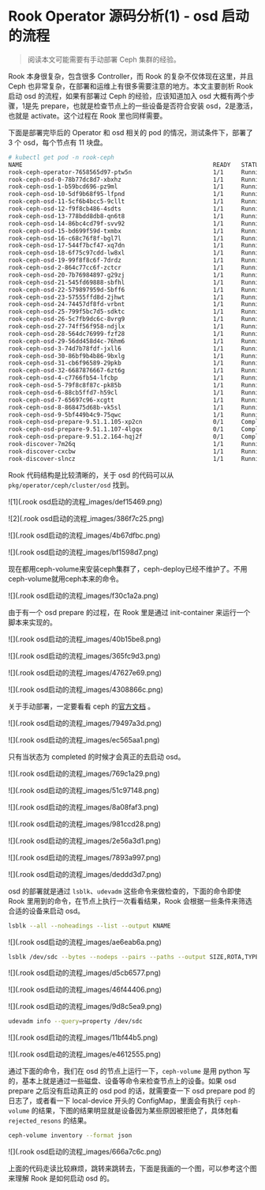 # Rook Operator 源码分析(1) - osd 启动的流程

> 阅读本文可能需要有手动部署 Ceph 集群的经验。

Rook 本身很复杂，包含很多 Controller，而 Rook 的复杂不仅体现在这里，并且 Ceph 也非常复杂，在部署和运维上有很多需要注意的地方。本文主要剖析 Rook 启动 osd 的流程，如果有部署过 Ceph 的经验，应该知道加入 osd 大概有两个步骤，1是先 prepare，也就是检查节点上的一些设备是否符合安装 osd，2是激活，也就是 activate。这个过程在 Rook 里也同样需要。

下面是部署完毕后的 Operator 和 osd 相关的 pod 的情况，测试条件下，部署了 3 个 osd，每个节点有 11 块盘。

```bash
# kubectl get pod -n rook-ceph
NAME                                                      READY   STATUS             RESTARTS   AGE
rook-ceph-operator-7658565d97-ptw5n                       1/1     Running            0          20h
rook-ceph-osd-0-78b77dc8d7-xbxhz                          1/1     Running            0          20h
rook-ceph-osd-1-b59bcd696-pz9ml                           1/1     Running            0          20h
rook-ceph-osd-10-5df9b68f95-lfpnd                         1/1     Running            0          20h
rook-ceph-osd-11-5cf6b4bcc5-9cllt                         1/1     Running            0          20h
rook-ceph-osd-12-f9f8cb486-4sdts                          1/1     Running            0          20h
rook-ceph-osd-13-778bdd8db8-qn6t8                         1/1     Running            0          20h
rook-ceph-osd-14-86bc4cd79f-svv92                         1/1     Running            0          20h
rook-ceph-osd-15-bd699f59d-txmbx                          1/1     Running            0          20h
rook-ceph-osd-16-c68c76f8f-bgl7l                          1/1     Running            0          20h
rook-ceph-osd-17-544f7bcf47-xq7dn                         1/1     Running            0          20h
rook-ceph-osd-18-6f75c97cdd-lw8xl                         1/1     Running            0          20h
rook-ceph-osd-19-99f8f8c6f-7drdz                          1/1     Running            0          20h
rook-ceph-osd-2-864c77cc6f-zctcr                          1/1     Running            0          20h
rook-ceph-osd-20-7b76984897-g29zj                         1/1     Running            0          20h
rook-ceph-osd-21-545fd69888-sbfhl                         1/1     Running            0          20h
rook-ceph-osd-22-579897959d-5bff6                         1/1     Running            0          20h
rook-ceph-osd-23-57555ffd8d-2jhwt                         1/1     Running            0          20h
rook-ceph-osd-24-74457df8fd-vrbnt                         1/1     Running            0          20h
rook-ceph-osd-25-799f5bc7d5-sdktc                         1/1     Running            0          20h
rook-ceph-osd-26-5c7fb9dc6c-8vrg9                         1/1     Running            0          20h
rook-ceph-osd-27-74ff56f958-ndjlx                         1/1     Running            0          20h
rook-ceph-osd-28-564dc76999-fzf28                         1/1     Running            0          20h
rook-ceph-osd-29-56dd458d4c-76hm6                         1/1     Running            0          20h
rook-ceph-osd-3-74d7b78fdf-jxll6                          1/1     Running            0          20h
rook-ceph-osd-30-86bf9b4b86-9bxlg                         1/1     Running            0          20h
rook-ceph-osd-31-cb6f96589-29pkb                          1/1     Running            0          20h
rook-ceph-osd-32-6687876667-6zt6g                         1/1     Running            0          20h
rook-ceph-osd-4-c7766fb54-lfcbp                           1/1     Running            0          20h
rook-ceph-osd-5-79f8c8f87c-pk85b                          1/1     Running            0          20h
rook-ceph-osd-6-88cb5ffd7-h59cl                           1/1     Running            0          20h
rook-ceph-osd-7-65697c96-xcgtt                            1/1     Running            0          20h
rook-ceph-osd-8-868475d68b-vk5sl                          1/1     Running            0          20h
rook-ceph-osd-9-5bf449b4c9-75qwc                          1/1     Running            0          20h
rook-ceph-osd-prepare-9.51.1.105-xp2cn                    0/1     Completed          0          152m
rook-ceph-osd-prepare-9.51.1.107-4lgqx                    0/1     Completed          0          152m
rook-ceph-osd-prepare-9.51.2.164-hqj2f                    0/1     Completed          0          152m
rook-discover-7m26q                                       1/1     Running            0          20h
rook-discover-cxcbw                                       1/1     Running            0          20h
rook-discover-slncz                                       1/1     Running            0          20h
```

Rook 代码结构是比较清晰的，关于 osd 的代码可以从 `pkg/operator/ceph/cluster/osd` 找到。

![1](.rook osd启动的流程_images/def15469.png)

![2](.rook osd启动的流程_images/386f7c25.png)

![](.rook osd启动的流程_images/4b67dfbc.png)

![](.rook osd启动的流程_images/bf1598d7.png)

现在都用ceph-volume来安装ceph集群了，ceph-deploy已经不维护了。不用ceph-volume就用ceph本来的命令。

![](.rook osd启动的流程_images/f30c1a2a.png)

由于有一个 osd prepare 的过程，在 Rook 里是通过 init-container 来运行一个脚本来实现的。

![](.rook osd启动的流程_images/40b15be8.png)

![](.rook osd启动的流程_images/365fc9d3.png)

![](.rook osd启动的流程_images/47627e69.png)

![](.rook osd启动的流程_images/4308866c.png)

关于手动部署，一定要看看 ceph 的[官方文档](https://docs.ceph.com/en/latest/install/manual-deployment/) 。

![](.rook osd启动的流程_images/79497a3d.png)

![](.rook osd启动的流程_images/ec565aa1.png)

只有当状态为 completed 的时候才会真正的去启动 osd。

![](.rook osd启动的流程_images/769c1a29.png)

![](.rook osd启动的流程_images/51c97148.png)

![](.rook osd启动的流程_images/8a08faf3.png)

![](.rook osd启动的流程_images/981ccd28.png)

![](.rook osd启动的流程_images/2e56a3d1.png)

![](.rook osd启动的流程_images/7893a997.png)

![](.rook osd启动的流程_images/deddd3d7.png)

osd 的部署就是通过 `lsblk`、`udevadm` 这些命令来做检查的，下面的命令即使 Rook 里用到的命令，在节点上执行一次看看结果，Rook 会根据一些条件来筛选合适的设备来启动 osd。

```bash
lsblk --all --noheadings --list --output KNAME
```

![](.rook osd启动的流程_images/ae6eab6a.png)

```bash
lsblk /dev/sdc --bytes --nodeps --pairs --paths --output SIZE,ROTA,TYPE,PKNAME,NAME,KNAME
```

![](.rook osd启动的流程_images/d5cb6577.png)

![](.rook osd启动的流程_images/46f44406.png)

![](.rook osd启动的流程_images/9d8c5ea9.png)

```bash
udevadm info --query=property /dev/sdc
```

![](.rook osd启动的流程_images/11bf44b5.png)

![](.rook osd启动的流程_images/e4612555.png)

通过下面的命令，我们在 osd 的节点上运行一下，`ceph-volume` 是用 python 写的，基本上就是通过一些磁盘、设备等命令来检查节点上的设备。如果 osd prepare 之后没有启动真正的 osd pod 的话，就需要查一下 osd prepare pod 的日志了，或者看一下 local-device 开头的 ConfigMap，里面会有执行 `ceph-volume` 的结果，下图的结果明显就是设备因为某些原因被拒绝了，具体尅看 `rejected_resons` 的结果。

```bash
ceph-volume inventory --format json
```

![](.rook osd启动的流程_images/666a7c6c.png)

上面的代码走读比较麻烦，跳转来跳转去，下面是我画的一个图，可以参考这个图来理解 Rook 是如何启动 osd 的。



